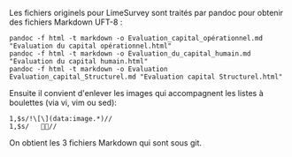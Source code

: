 
Les fichiers originels pour LimeSurvey sont traités par pandoc pour obtenir des fichiers Markdown UFT-8 :

    pandoc -f html -t markdown -o Evaluation_capital_opérationnel.md "Evaluation du capital opérationnel.html"
    pandoc -f html -t markdown -o Evaluation_du_capital_humain.md  "Evaluation du capital humain.html"
    pandoc -f html -t markdown -o Evaluation Evaluation_capital_Structurel.md "Evaluation capital Structurel.html"

Ensuite il convient d'enlever les images qui accompagnent les listes à boulettes (via vi, vim ou sed):

    1,$s/!\[\](data:image.*)//
    1,$s/   //

On  obtient les 3 fichiers Markdown qui sont sous git.

